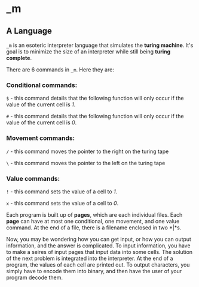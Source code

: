 # _m
## A Language

`_m` is an esoteric interpreter language that simulates the **turing machine**. It's goal is to minimize the size of an interpreter while still being **turing complete**.

There are 6 commands in `_m`. Here they are:

### Conditional commands:

`$` - this command details that the following function will only occur if the value of the current cell is *1*.

`#` - this command details that the following function will only occur if the value of the current cell is *0*.

### Movement commands:

`/` - this command moves the pointer to the right on the turing tape

`\` - this command moves the pointer to the left on the turing tape

### Value commands:

`!` - this command sets the value of a cell to *1*.

`x` - this command sets the value of a cell to *0*.

Each program is built up of **pages**, which are each individual files. Each **page** can have at most one conditional, one movement, and one value command. At the end of a file, there is a filename enclosed in two *|*s.

Now, you may be wondering how you can get input, or how you can output information, and the answer is complicated. To input information, you have to make a seires of input pages that input data into some cells. The solution of the next problem is integrated into the interpreter. At the end of a program, the values of each cell are printed out. To output characters, you simply have to encode them into binary, and then have the user of your program decode them.
